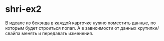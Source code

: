 # shri-ex2
В идеале из бекэнда в каждой карточке нужно поместить данные, по которым будет строиться попап. А в зависимости от данных крутилки/свайпа менять и передавать изменения.